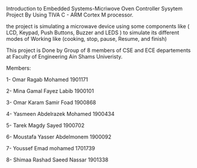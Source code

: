 Introduction to Embedded Systems-Micriwove Oven 
Controller Sysytem Project By Using TIVA C - ARM Cortex M processor.

the project is simulating a microwave device using some components like ( LCD, Keypad, Push Buttons, Buzzer and LEDS ) to simulate its different modes of Working like (cooking, stop, pause, Resume, and finish)  

This project is Done by Group of 8 members of CSE and ECE departements at Faculty of Engineering Ain Shams Univeristy.

Members:

1- Omar Ragab Mohamed              1901171

2- Mina Gamal Fayez Labib          1900101

3- Omar Karam Samir Foad           1900868 

4- Yasmeen Abdelrazek Mohamed      1900434  

5- Tarek Magdy Sayed               1900702

6- Moustafa Yasser Abdelmonem      1900092  

7- Youssef Emad mohamed            1701739 

8- Shimaa Rashad Saeed Nassar      1901338

                        
       
           

  
